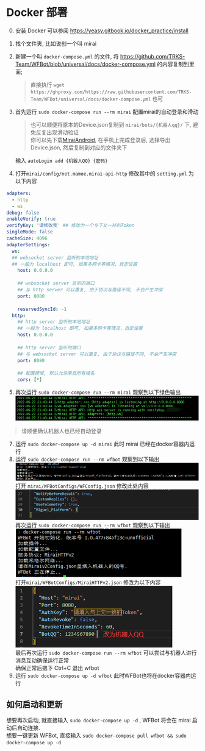 # Docker 部署

0. 安装 Docker 可以参阅 <https://yeasy.gitbook.io/docker_practice/install>
1. 找个文件夹, 比如说创一个叫 mirai
2. 新建一个叫 `docker-compose.yml` 的文件, 将 <https://github.com/TRKS-Team/WFBot/blob/universal/docs/docker-compose.yml> 的内容复制到里面;
    > 直接执行 `wget https://ghproxy.com/https://raw.githubusercontent.com/TRKS-Team/WFBot/universal/docs/docker-compose.yml` 也可
3. 首先运行 `sudo docker-compose run --rm mirai` 配置mirai的自动登录和滑动
   > 也可以顺便将原本的Device.json复制到 `mirai/bots/{机器人qq}/` 下, 避免反复出现滑动验证  
   > 你可以先下载[MiraiAndroid](https://github.com/mzdluo123/MiraiAndroid), 在手机上完成登录后, 选择导出Device.json, 然后复制到对应的文件夹下  

   输入 `autoLogin add {机器人QQ} {密码}`  
4. 打开`mirai/config/net.mamoe.mirai-api-http` 修改其中的 `setting.yml` 为以下内容

```yaml
adapters: 
  - http
  - ws 
debug: false
enableVerify: true
verifyKey: '请修改我' ## 修改为一个与下文一样的Token
singleMode: false
cacheSize: 4096
adapterSettings: 
  ws:
  ## websocket server 监听的本地地址
  ## 一般为 localhost 即可, 如果多网卡等情况，自定设置
    host: 0.0.0.0

    ## websocket server 监听的端口
    ## 与 http server 可以重复, 由于协议与路径不同, 不会产生冲突
    port: 8080
    
    reservedSyncId: -1
  http:
    ## http server 监听的本地地址
    ## 一般为 localhost 即可, 如果多网卡等情况，自定设置
    host: 0.0.0.0

    ## http server 监听的端口
    ## 与 websocket server 可以重复, 由于协议与路径不同, 不会产生冲突
    port: 8080

    ## 配置跨域, 默认允许来自所有域名
    cors: [*]
```
5. 再次运行 `sudo docker-compose run --rm mirai` 观察到以下绿色输出
![](images/QQ%E6%88%AA%E5%9B%BE20220627214408.png)
> 请顺便确认机器人也已经自动登录  
7. 运行 `sudo docker-compose up -d mirai` 此时 mirai 已经在docker容器内运行
8. 运行 `sudo docker-compose run --rm wfbot` 观察到以下输出  
![](images/QQ%E6%88%AA%E5%9B%BE20220627214621.png)  
打开 `mirai/WFBotConfigs/WFConfig.json` 修改此处内容   
![](images/QQ%E6%88%AA%E5%9B%BE20220627214806.png)  
再次运行 `sudo docker-compose run --rm wfbot` 观察到以下输出  
![](images/QQ%E6%88%AA%E5%9B%BE20220627214916.png)  
打开`mirai/WFBotConfigs/MiraiHTTPv2.json` 修改为以下内容  
![](images/QQ%E6%88%AA%E5%9B%BE20220627215234.png)  
最后再次运行 `sudo docker-compose run --rm wfbot` 可以尝试与机器人进行消息互动确保运行正常  
确保正常后摁下 Ctrl+C 退出 wfbot
9. 运行 `sudo docker-compose up -d wfbot` 此时WFBot也将在docker容器内运行

## 如何启动和更新  
想要再次启动, 就直接输入 `sudo docker-compose up -d` , WFBot 将会在 mirai 启动后自动连接.  
想要一键更新 WFBot, 直接输入 `sudo docker-compose pull wfbot && sudo docker-compose up -d`
